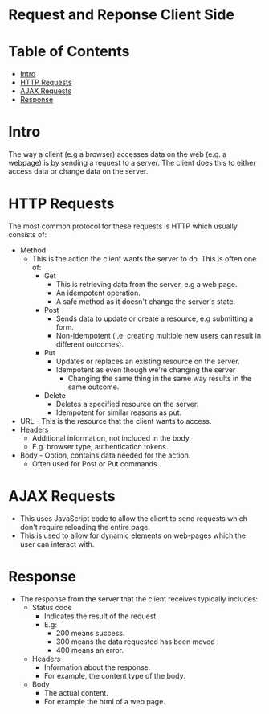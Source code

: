 # Request and Reponse Client Side

# Table of Contents
- [Intro](#intro)
- [HTTP Requests](#http-requests)
- [AJAX Requests](#ajax-requests)
- [Response](#response)


# Intro
The way a client (e.g a browser) accesses data on the web (e.g. a webpage) is by sending a request to a server.
The client does this to either access data or change data on the server.

# HTTP Requests
The most common protocol for these requests is HTTP which usually consists of:
- Method
	- This is the action the client wants the server to do. This is often one of:
		- Get
			- This is retrieving data from the server, e.g a web page.
			- An idempotent operation.
			- A safe method as it doesn't change the server's state.
		- Post
			- Sends data to update or create a resource, e.g submitting a form.
			- Non-idempotent (i.e. creating multiple new users can result in different outcomes).
		- Put
			- Updates or replaces an existing resource on the server.
			- Idempotent as even though we're changing the server 
				- Changing the same thing in the same way results in the same outcome.
		- Delete
			- Deletes a specified resource on the server.
			- Idempotent for similar reasons as put.
- URL
        - This is the resource that the client wants to access.
- Headers
	- Additional information, not included in the body.
	- E.g. browser type, authentication tokens.
- Body
        - Option, contains data needed for the action.
	- Often used for Post or Put commands.

# AJAX Requests
- This uses JavaScript code to allow the client to send requests which don't require reloading the entire page.
- This is used to allow for dynamic elements on web-pages which the user can interact with. 

# Response 
- The response from the server that the client receives typically includes:
	- Status code
		- Indicates the result of the request.
		- E.g: 
			- 200 means success.
			- 300 means the data requested has been moved .
			- 400 means an error.
	- Headers
		- Information about the response.
		- For example, the content type of the body.
	- Body
		- The actual content.
		- For example the html of a web page.












































































































































































